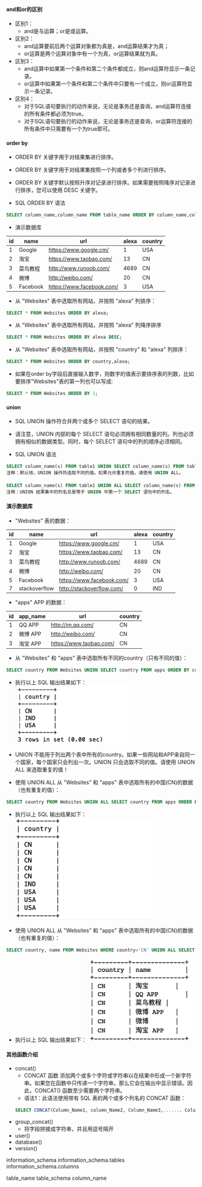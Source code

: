 #### and和or的区别
- 区别1：
  - and是与运算；or是或运算。
- 区别2：
  - and运算要前后两个运算对象都为真是，and运算结果才为真；
  - or运算是两个运算对象中有一个为真，or运算结果就为真。
- 区别3：
  - and运算中如果第一个条件和第二个条件都成立，则and运算符显示一条记录。
  - or运算中如果第一个条件和第二个条件中只要有一个成立，则or运算符显示一条记录。
- 区别4：
  - 对于SQL语句要执行的动作来说，无论是事务还是查询，and运算符连接的所有条件都必须为true。
  - 对于SQL语句要执行的动作来说，无论是事务还是查询，or运算符连接的所有条件中只需要有一个为true即可。

#### order by
- ORDER BY 关键字用于对结果集进行排序。
- ORDER BY 关键字用于对结果集按照一个列或者多个列进行排序。
- ORDER BY 关键字默认按照升序对记录进行排序。如果需要按照降序对记录进行排序，您可以使用 DESC 关键字。

- SQL ORDER BY 语法
```sql
SELECT column_name,column_name FROM table_name ORDER BY column_name,column_name ASC|DESC;
```

  - 演示数据库

  | id | name       | url                     | alexa | country |
  |----|------------|-------------------------|-------|---------|
  | 1  | Google     | https://www.google.cm/  | 1     | USA     |
  | 2  | 淘宝        | https://www.taobao.com/ | 13    | CN      |
  | 3  | 菜鸟教程    | http://www.runoob.com/  | 4689  | CN      |
  | 4  | 微博        | http://weibo.com/       | 20    | CN      |
  | 5  | Facebook   | https://www.facebook.com/| 3     | USA     |

  - 从 "Websites" 表中选取所有网站，并按照 "alexa" 列排序：
  ```sql
  SELECT * FROM Websites ORDER BY alexa;
  ```
  - 从 "Websites" 表中选取所有网站，并按照 "alexa" 列降序排序
  ```sql
  SELECT * FROM Websites ORDER BY alexa DESC;
  ```
  - 从 "Websites" 表中选取所有网站，并按照 "country" 和 "alexa" 列排序：
  ```sql
  SELECT * FROM Websites ORDER BY country,alexa;
  ```
  - 如果在order by字段后直接输入数字，则数字的值表示要排序表的列数，比如要排序"Websites"表的第一列也可以写成:
  ```sql
  SELECT * FROM Websites ORDER BY 1; 
  ```

#### union
- SQL UNION 操作符合并两个或多个 SELECT 语句的结果。
- 请注意，UNION 内部的每个 SELECT 语句必须拥有相同数量的列。列也必须拥有相似的数据类型。同时，每个 SELECT 语句中的列的顺序必须相同。

- SQL UNION 语法
```sql
SELECT column_name(s) FROM table1 UNION SELECT column_name(s) FROM table2;
注释：默认地，UNION 操作符选取不同的值。如果允许重复的值，请使用 UNION ALL。

SELECT column_name(s) FROM table1 UNION ALL SELECT column_name(s) FROM table2;
注释：UNION 结果集中的列名总是等于 UNION 中第一个 SELECT 语句中的列名。
```

#### 演示数据库
- "Websites" 表的数据：

| id | name         | url                       | alexa | country |
|----|--------------|---------------------------|-------|---------|
| 1  | Google       | https://www.google.cm/    | 1     | USA     |
| 2  | 淘宝          | https://www.taobao.com/   | 13    | CN      |
| 3  | 菜鸟教程      | http://www.runoob.com/    | 4689  | CN      |
| 4  | 微博          | http://weibo.com/         | 20    | CN      |
| 5  | Facebook     | https://www.facebook.com/ | 3     | USA     |
| 7  | stackoverflow | http://stackoverflow.com/ |   0 | IND     |

- "apps" APP 的数据：

| id | app_name   | url                     | country |
|----|------------|-------------------------|---------|
|  1 | QQ APP     | http://im.qq.com/       | CN      |
|  2 | 微博 APP | http://weibo.com/       | CN      |
|  3 | 淘宝 APP | https://www.taobao.com/ | CN      |

- 从 "Websites" 和 "apps" 表中选取所有不同的country（只有不同的值）：

```sql
SELECT country FROM Websites UNION SELECT country FROM apps ORDER BY country;
```

- 执行以上 SQL 输出结果如下：
![pics1](../sqlinject/pics/1.png)
- UNION 不能用于列出两个表中所有的country。如果一些网站和APP来自同一个国家，每个国家只会列出一次。UNION 只会选取不同的值。请使用 UNION ALL 来选取重复的值！

- 使用 UNION ALL 从 "Websites" 和 "apps" 表中选取所有的中国(CN)的数据（也有重复的值）：
```sql 
SELECT country FROM Websites UNION ALL SELECT country FROM apps ORDER BY country;
```
- 执行以上 SQL 输出结果如下：
![pics1](../sqlinject/pics/2.png)

- 使用 UNION ALL 从 "Websites" 和 "apps" 表中选取所有的中国(CN)的数据（也有重复的值）：
```sql
SELECT country, name FROM Websites WHERE country='CN' UNION ALL SELECT country, app_name FROM apps WHERE country='CN' ORDER BY country;
```
- 执行以上 SQL 输出结果如下：
![pics1](../sqlinject/pics/3.png)


#### 其他函数介绍
- concat()
  - CONCAT 函数 添加两个或多个字符或字符串以在结果中形成一个新字符串。如果您在函数中只传递一个字符串，那么它会在输出中显示错误。因此，CONCAT() 函数至少需要两个字符串。
  - 语法1：此语法使用带有 SQL 表的两个或多个列名的 CONCAT 函数：
  ```sql
  SELECT CONCAT(Column_Name1, column_Name2, Column_Name3,....... Column_NameN) AS Alias_Name FROM Table_Name;  
  ```
- group_concat()
  - 将字段拼接成字符串，并且用逗号隔开 
- user()
- database()
- version()


information_schema
information_schema.tables
information_schema.columns

table_name
table_schema
column_name
